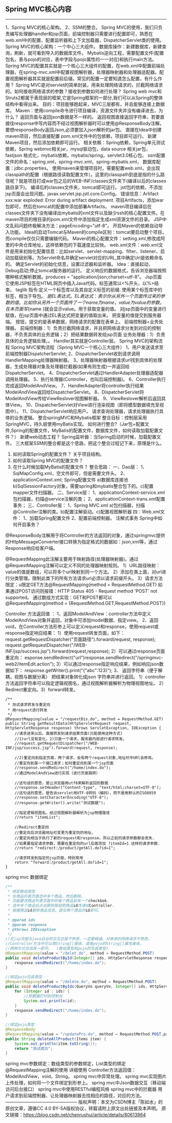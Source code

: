 ## Spring MVC核心内容

------

1、Spring MVC的核心架构。
2、SSM的整合。
Spring MVC的使用，我们只负责编写处理器handler和jsp页面，前端控制器只需要进行配置即可，熟悉在web.xml中的配置，配置监听器和上下文加载器，DispatcherServlet类的使用。
Spring MVC的核心架构：一个中心三大组件。
数据库操作：新建数据库，新建查询，刷新，就可看到导入的数据库文件。
Mybatis逆向工程，需要配置文件(配置包名，表与pojo的对应，表中字段与pojo属性的一一对应)和执行main方法。
Spring MVC的配置其实就是一个核心三大组件的配置，在web.xml中配置前端处理器，在spring-mvc.xml中配置视图解析器，处理器映射器和处理器适配器。配置视图解析器其实就是配置前后缀。常见的配置一定要知道怎么配置，有什么作用？
Spring MVC是对servlet的简单封装，用来处理网络请求的，拦截网络请求的。如何接收网络请求的参数？接收到参数如何进行处理？
Spring web mvc和Struts2都属于表现层的框架,它是Spring框架的一部分,我们可以从Spring的整体结构中看得出来。
目的：项目能够跑起来，MVC三层都有，并且能够连接上数据库。
Maven：使用compile命令进行项目编译，资源文件夹并没有编译进去，为什么？
返回页面与返回json数据是不一样的。
返回视图直接返回字符串，若要直接往response中写内容而不经过视图解析器时可以使用@ResponseBody注解。
要想responseBody返回Json,必须要加入json解析的jar包。
直接在Idea中创建maven项目，然后直接配置 pom.xml文件中的包依赖，项目即可运行。
新建Maven项目，然后添加依赖即可运行。
相关依赖：Spring依赖，Spring单元测试依赖，Spring webmvc相关jar，mysql驱动包，data source 相关jar包， fastjson 格式化，mybatis依赖，mybatis/spring，servlet3.0核心包。
ssm配置文件的命名：spring.xml，spring-mvc.xml，spring-mybatis.xml，
数据库配置：jdbc.properties。
使用maven来管理项目时，需要配置web.xml，会出现classpath的配置（根据路径读取配置文件）。这里的classpath到底是指的什么路径呢？就是项目打成war包之后的WEB-INF/classes文件夹下(编译以后的classes路目录下)。
编译后的classes文件夹，tomcat即可运行。
jstl包的依赖，不添加jsp页面会出现问题。javax.servlet.jsp.jstl.core.Config。
错误信息：Artifact xxx:war exploded: Error during artifact deployment.
项目Artifacts，添加war包即可，然后在tomcat的配置中添加部署Artifacts。
maven项目编译后在classes文件夹下没有编译出mybatis的xml文件以及缺少ssh的核心配置文件。在maven项目的根目录的pom.xml文件中添加指定生成xml资源文件的目录。
JSP中文乱码问题终极解决方法：pageEncoding="utf-8"。
开启Maven的依赖自动导入功能。
Idea的启动Tomcat与Maven的compile区别：tomcat要启动整个项目，而compile仅仅只需要编辑代码。
Maven的核心配置文件：setting.xml,修改成阿里的中央仓库地址，这样依赖包的下载速度比较快。
web.xml文件：web.xml文件是用来初始化配置信息：比如servlet、servlet-mapping、filter、listener、启动加载级别等。为Servlet命名并确定servlet对应的URL,其中确定Url是依赖命名的。
确定Servlet的初始化信息，设置过滤器和监听器。
Idea：直接起动，Debug启动;停止tomcat服务器的运行。
定义响应的数据格式，告诉浏览器端按照哪种格式解析数据。produces = "application/json;charset=utf-8"。
Jsp页面
它使用JSP标签在HTML网页中插入Java代码。标签通常以<%开头，以%>结束。
taglib 指令:定义一个标签库以及其自定义标签的前缀. 使用某个标签库中的标签，相当于导包。
${ }是EL表达式。EL表达式：表示你从另外一个页面传过来的参数的值，比如你从另外一个页面传了一个name为name，value为value的参数，在本页面写${name }就会显示value。用于获取变量的值。
对jsp页面中的变量进行赋值，在jsp页面中通过EL表达式把变量的值取出来。
把变量的值提交到服务器端。
按钮，提交的是表单数据，网络请求的配置在表单上。
前端控制器+业务处理器。
前端控制器：1）负责拦截网络请求，并且把网络请求分发到对应的控制器，不负责具体的业务逻辑；2）把结果数据转发给jsp页面
业务处理器：1）负责具体的业务逻辑处理。。
Handler其实就是Controller层。
Spring MVC的架构流程
Spring MVC架构流程（Spring MVC一个核心三大组件）
1、用户发送请求至前端控制器DispatcherServlet;
2、DispatcherServlet收到请求调用HandlerMapping处理器映射器。
3、处理器映射器根据请求url找到具体的处理器，生成处理器对象及处理器拦截器(如果有则生成)一并返回给DispatcherServlet。
4、DispatcherServlet通过HandlerAdapter处理器适配器调用处理器。
5、执行处理器(Controller，也叫后端控制器)。
6、Controller执行完成返回ModelAndView。
7、HandlerAdapter将controller执行结果ModelAndView返回给DispatcherServlet。
8、DispatcherServlet将ModelAndView传给ViewReslover视图解析器。
9、ViewReslover解析后返回具体View。
10、DispatcherServlet对View进行渲染视图（即将模型数据填充至视图中）。
11、DispatcherServlet响应用户。
请求查询处理器，请求处理器执行具体的业务逻辑。
整合springMVC和Mybatis框架
整合目标：控制层采用SpringMVC，持久层使用myBatis实现。
如何进行整合?（Jar包+配置文件,Spring的配置文件，MyBatis的配置文件，数据库文件，如何读取加载配置文件？）
新建web动态工程？
Spring监听器：当Spring启动的时候，加载配置文件。
三大框架SSM的整合都是这个思路，把这个整合过程记下来，原理是什么。
1) 如何读取Spring的配置文件？ 关乎项目结构。
2) 如何读取Spring MVC的配置文件？
3) 在什么时候加载MyBatis的配置文件？
整合思路：
一、Dao层：
1、SqlMapConfig.xml，空文件即可，但是需要文件头。
2、applicationContext.xml; Spring配置文件 a)数据库连接池b)SqlSessionFactory对象，需要spring和mybatis整合包下的。c)配置mapper文件扫描器。
二、Service层：
1、applicationContext-service.xml包扫描器，扫描@service注解的类；
2、applicationContext-trans.xml配置事务；
三、Controller层：
1、Spring MVC.xml  a)包扫描器，扫描@Controller注解的类。b)配置注解驱动。c)配置视图解析器
四：Web.xml文件：
1、加载Spring配置文件  2、配置前端控制器。
注解式事务
Spring中如何开启事务？



@ResponseBody注解用于将Controller的方法返回的对象，通过springmvc提供的HttpMessageConverter接口转换为指定格式的数据如：json,xml等，通过Response响应给客户端。

@RequestMapping此注解主要用于映射路径(处理器映射器)。通过@RequestMapping注解可以定义不同的处理器映射规则。
1）URL路径映射：value的值是数组，可以将多个url映射到同一个方法。
2）添加在类上面，对url进行分类管理。限制此类下的所有方法请求url必须以请求前缀开头。
3）请求方法限定：u限定GET方法@RequestMapping(method = RequestMethod.GET)
如果通过POST访问则报错：HTTP Status 405 - Request method 'POST' not supported。
通过数组方式实现：GET和POST都可以  @RequestMapping(method = {RequestMethod.GET,RequestMethod.POST})

Controller 方法返回值 ：
1、返回ModelAndView：controller方法中定义ModelAndView对象并返回，对象中可添加model数据、指定view。
2、返回void，在Controller方法形参上可以定义request和response，使用request或response指定响应结果：
1）使用request转发页面，如下：
request.getRequestDispatcher("页面路径").forward(request, response);
request.getRequestDispatcher("/WEB-INF/jsp/success.jsp").forward(request,response);
2）可以通过response页面重定向：
esponse.sendRedirect("url")response.sendRedirect("/springmvc-web2/itemEdit.action");
3）可以通过response指定响应结果，例如响应json数据如下：
response.getWriter().print("{\"abc\":123}");
3、 返回字符串（便于解耦，视图与数据分离） 把结果对象转化成json 字符串并进行返回。
1）controller方法返回字符串可以指定逻辑视图名，通过视图解析器解析为物理视图地址。
2）Redirect重定向。3）forward转发。

```jade
/**
 * 测试请求转发与重定向
 * 用request进行转发
 */
@RequestMapping(value = "/requestDis.do", method = RequestMethod.GET)
public String getResultData(HttpServletRequest request, HttpServletResponse response) throws ServletException, IOException {
    //请求进来以后，直接转发到请求结果页面(只能使用这种方式)
    //1)url没有变化，2)只是一个请求，服务器内部进行请求转发。
    //request.getRequestDispatcher("/WEB-INF/jsp/success.jsp").forward(request, response);
 
    //2)重定向到指定页面，两个请求，会有两个request对象,地址栏中URl会修改。
    //重定向到某一个接口请求；如何重定向到某一个jsp页面
    //response.sendRedirect("/home/index.do");
    //通过ModelAndView进行实现（进行页面跳转）
 
    //这句话的意思，是让浏览器用utf8来解析返回的数据
    //response.setHeader("Content-type", "text/html;charset=UTF-8");
    //这句话的意思，是告诉servlet用UTF-8转码（编码），而不是用默认的ISO8859
    //response.setCharacterEncoding("UTF-8");
    //response.getWriter().write("测试数据");
 
    //指定逻辑视图名，经过视图解析器解析为jsp物理路径
    //return "itemList";
 
    //Redirect重定向
    //重定向后浏览器地址栏变更为重定向的地址，
    //重定向相当于执行了新的request和response，所以之前的请求参数都会丢失.
    //如果要指定请求参数，需要在重定向的url后面添加 ?itemId=1 这样的请求参数.
    //return "redirect:/product/getAll.do?id=1";
 
    //请求转发到指定的jsp页面，特别常用
    return "forward:/product/getAll.do?id=1";
}
```
spring mvc 数据绑定

```java
/**
 * 绑定数组类型
 * 在商品列表页面选中多个商品，然后删除。
 * 功能要求商品列表页面中的每个商品前有一个checkbok，
 * 选中多个商品后点击删除按钮把商品id传递给Controller，
 * 根据商品id删除商品信息。提交两个商品的id即可。
 *
 * @param ids
 * @param response
 * @throws IOException
 */
//在jsp页面与java后台的交互还是不熟悉，一定要精通。对表单的网络请求不熟悉。
//Controller方法中可以用String[]接收，或者pojo的String[]属性接收。
//两种方式任选其一即可。  (数组类型和pojo的包装类型)
@RequestMapping(value = "/delet.do", method = RequestMethod.POST)
public void deleteProductById(Integer[] ids, HttpServletResponse response) throws IOException {
    response.sendRedirect("/home/index.do");
}
 
//绑定pojo包装类型
@RequestMapping(value = "/delete.do", method = RequestMethod.POST)
public void deleteProductByIds(QueryVo queryVo, Integer[] ids, HttpServletResponse response) throws IOException {
    for (Integer id : ids) {
        //把数据打印到控制台
        System.out.println(id);
    }
    response.sendRedirect("/home/index.do");
}
 
//绑定pojo类型
@ResponseBody
@RequestMapping(value = "/updatePro.do", method = RequestMethod.POST,produces = "application/json;charset=utf-8")
public String deleteAllProduct(Items item) {
    System.out.println(item.toString());
    return "测试成功";
}
```
spring mvc参数绑定：数组类型的参数绑定，List类型的绑定
@RequestMapping注解的使用  详细使用
Controller方法返回值：ModelAndView，void，String。
spring mvc中异常处理。
spring mvc实现图片上传处理，如何将一个文件绑定到形参上。
spring mvc中Json数据交互（移动端访问后台接口）
spring mvc中使用RESTful编程风格
spring mvc中的拦截器
用户请求到前端控制器、让处理器映射器去找相应的路径，对应的方法。
————————————————
版权声明：本文为CSDN博主「陈如水」的原创文章，遵循CC 4.0 BY-SA版权协议，转载请附上原文出处链接及本声明。
原文链接：https://blog.csdn.net/chenrushui/article/details/80613964